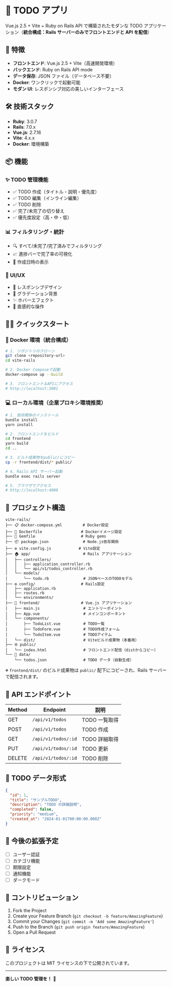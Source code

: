 # 📝 TODO アプリ

Vue.js 2.5 + Vite + Ruby on Rails API で構築されたモダンな TODO アプリケーション（**統合構成：Rails サーバーのみでフロントエンドと API を配信**）

## 🚀 特徴

- **フロントエンド**: Vue.js 2.5 + Vite（高速開発環境）
- **バックエンド**: Ruby on Rails API mode
- **データ保存**: JSON ファイル（データベース不要）
- **Docker**: ワンクリックで起動可能
- **モダン UI**: レスポンシブ対応の美しいインターフェース

## 🛠️ 技術スタック

- **Ruby**: 3.0.7
- **Rails**: 7.0.x
- **Vue.js**: 2.7.16
- **Vite**: 4.x.x
- **Docker**: 環境構築

## 📦 機能

### ✨ TODO 管理機能

- ✅ TODO 作成（タイトル・説明・優先度）
- ✅ TODO 編集（インライン編集）
- ✅ TODO 削除
- ✅ 完了/未完了の切り替え
- ✅ 優先度設定（高・中・低）

### 📊 フィルタリング・統計

- 🔍 すべて/未完了/完了済みでフィルタリング
- 📈 進捗バーで完了率の可視化
- 📅 作成日時の表示

### 🎨 UI/UX

- 📱 レスポンシブデザイン
- 🌈 グラデーション背景
- ✨ ホバーエフェクト
- 🎯 直感的な操作

## 🏃‍♂️ クイックスタート

### 🐳 Docker 環境（統合構成）

```bash
# 1. リポジトリのクローン
git clone <repository-url>
cd vite-rails

# 2. Docker Composeで起動
docker-compose up --build

# 3. フロントエンド＆APIにアクセス
# http://localhost:3001
```

### 💻 ローカル環境（企業プロキシ環境推奨）

```bash
# 1. 依存関係のインストール
bundle install
yarn install

# 2. フロントエンドをビルド
cd frontend
yarn build
cd ..

# 3. ビルド成果物をpublic/にコピー
cp -r frontend/dist/* public/

# 4. Rails API サーバー起動
bundle exec rails server

# 5. ブラウザでアクセス
# http://localhost:4000
```

## 📁 プロジェクト構造

```
vite-rails/
├── 📋 docker-compose.yml         # Docker設定
├── 🐳 Dockerfile                 # Dockerイメージ設定
├── 💎 Gemfile                    # Ruby gems
├── 📦 package.json               # Node.js依存関係
├── ⚙️ vite.config.js            # Vite設定
├── 🏠 app/                       # Rails アプリケーション
│   ├── controllers/
│   │   ├── application_controller.rb
│   │   └── api/v1/todos_controller.rb
│   └── models/
│       └── todo.rb               # JSONベースのTODOモデル
├── ⚙️ config/                    # Rails設定
│   ├── application.rb
│   ├── routes.rb
│   └── environments/
├── 🎨 frontend/                  # Vue.js アプリケーション
│   ├── main.js                   # エントリーポイント
│   ├── App.vue                   # メインコンポーネント
│   └── components/
│       ├── TodoList.vue          # TODO一覧
│       ├── TodoForm.vue          # TODO作成フォーム
│       └── TodoItem.vue          # TODOアイテム
│   └── dist/                     # Viteビルド成果物（本番用）
├── 🌐 public/
│   └── index.html                # フロントエンド配信（distからコピー）
└── 💾 data/
    └── todos.json                # TODO データ（自動生成）
```

※ `frontend/dist/` のビルド成果物は `public/` 配下にコピーされ、Rails サーバーで配信されます。

## 🔗 API エンドポイント

| Method | Endpoint            | 説明          |
| ------ | ------------------- | ------------- |
| GET    | `/api/v1/todos`     | TODO 一覧取得 |
| POST   | `/api/v1/todos`     | TODO 作成     |
| GET    | `/api/v1/todos/:id` | TODO 詳細取得 |
| PUT    | `/api/v1/todos/:id` | TODO 更新     |
| DELETE | `/api/v1/todos/:id` | TODO 削除     |

## 🎯 TODO データ形式

```json
{
  "id": 1,
  "title": "サンプルTODO",
  "description": "TODO の詳細説明",
  "completed": false,
  "priority": "medium",
  "created_at": "2024-01-01T00:00:00.000Z"
}
```

## 🌟 今後の拡張予定

- [ ] ユーザー認証
- [ ] カテゴリ機能
- [ ] 期限設定
- [ ] 通知機能
- [ ] ダークモード

## 🤝 コントリビューション

1. Fork the Project
2. Create your Feature Branch (`git checkout -b feature/AmazingFeature`)
3. Commit your Changes (`git commit -m 'Add some AmazingFeature'`)
4. Push to the Branch (`git push origin feature/AmazingFeature`)
5. Open a Pull Request

## 📄 ライセンス

このプロジェクトは MIT ライセンスの下で公開されています。

---

**楽しい TODO 管理を！** 🎉
